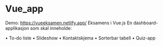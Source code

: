 # Vue_app
Demo: https://vueeksamen.netlify.app/
Eksamens i Vue.js
En dashboard-applikasjon som skal inneholde:

• To-do liste 
• Slideshow 
• Kontaktskjema 
• Sorterbar tabell 
• Quiz-app 

